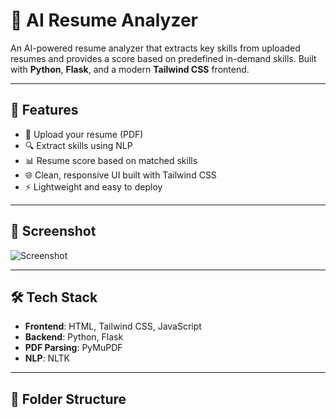 # 💼 AI Resume Analyzer

An AI-powered resume analyzer that extracts key skills from uploaded resumes and provides a score based on predefined in-demand skills. Built with **Python**, **Flask**, and a modern **Tailwind CSS** frontend.

---

## 🚀 Features

- 📄 Upload your resume (PDF)
- 🔍 Extract skills using NLP
- 📊 Resume score based on matched skills
- 🌐 Clean, responsive UI built with Tailwind CSS
- ⚡ Lightweight and easy to deploy

---

## 📸 Screenshot

![Screenshot](https://user-images.githubusercontent.com/your-image-url.png) 

---

## 🛠️ Tech Stack

- **Frontend**: HTML, Tailwind CSS, JavaScript
- **Backend**: Python, Flask
- **PDF Parsing**: PyMuPDF
- **NLP**: NLTK

---

## 📁 Folder Structure

